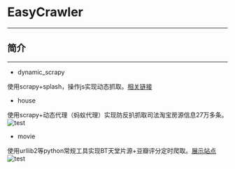 # EasyCrawler
--------

## 简介
--------
- dynamic_scrapy

使用scrapy+splash，操作js实现动态抓取。[相关链接](http://www.jianshu.com/p/2516138e9e75)

- house

使用scrapy+动态代理（蚂蚁代理）实现防反扒抓取司法淘宝房源信息27万多条。
![test](https://s30.postimg.org/in26i70dd/QQ_20161219175726.jpg)

- movie

使用urllib2等python常规工具实现BT天堂片源+豆瓣评分定时爬取。[展示站点](http://123.206.34.198:3001/movie)
![test](https://camo.githubusercontent.com/2ef8810f0e894bcd3421f7fa2b9dac21f920a305/687474703a2f2f7331372e706f7374696d672e6f72672f3934666a77703776332f51515f32303136313032383135303732322e6a7067)
